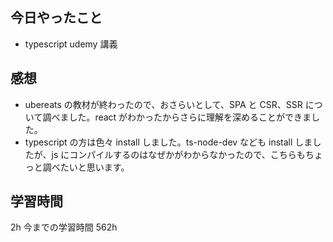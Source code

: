 ## 今日やったこと

- typescript udemy 講義

## 感想

- ubereats の教材が終わったので、おさらいとして、SPA と CSR、SSR について調べました。react がわかったからさらに理解を深めることができました。
- typescript の方は色々 install しました。ts-node-dev なども install しましたが、js にコンパイルするのはなぜかがわからなかったので、こちらもちょっと調べたいと思います。

## 学習時間

2h
今までの学習時間 562h
